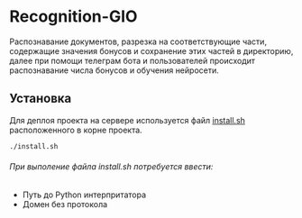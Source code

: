 # Recognition-GIO

Распознавание документов, разрезка на соответствующие части, содержащие 
значения бонусов и сохранение этих частей в директорию, 
далее при помощи телеграм бота и пользователей 
происходит распознавание числа бонусов и обучения нейросети.

## Установка

Для деплоя проекта на сервере используется файл 
[install.sh](http://84.201.178.206/root/saas.gio.ru-recognition/-/blob/master/install.sh) 
расположенного в корне проекта.

```bash
./install.sh
```
###### При выполение файла install.sh потребуется ввести:

- Путь до Python интерпритатора
- Домен без протокола
